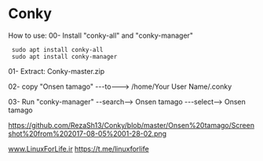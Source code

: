 # Conky
How to use:
00- Install "conky-all" and "conky-manager"

     sudo apt install conky-all
     sudo apt install conky-manager


01- Extract: Conky-master.zip

02- copy "Onsen tamago"  ---to---> /home/Your User Name/.conky

03- Run "conky-manager" --search--> Onsen tamago ---select--> Onsen tamago

https://github.com/RezaSh13/Conky/blob/master/Onsen%20tamago/Screenshot%20from%202017-08-05%2001-28-02.png






www.LinuxForLife.ir
https://t.me/linuxforlife
